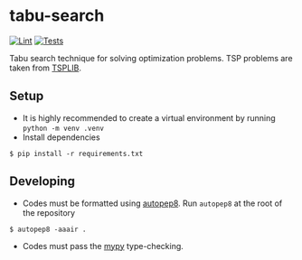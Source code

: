 # tabu-search
[![Lint](https://github.com/Serious-senpai/tabu-search/actions/workflows/lint.yml/badge.svg)](https://github.com/Serious-senpai/tabu-search/actions/workflows/lint.yml)
[![Tests](https://github.com/Serious-senpai/tabu-search/actions/workflows/tests.yml/badge.svg)](https://github.com/Serious-senpai/tabu-search/actions/workflows/tests.yml)

Tabu search technique for solving optimization problems. TSP problems are taken from [TSPLIB](http://comopt.ifi.uni-heidelberg.de/software/TSPLIB95).

## Setup
- It is highly recommended to create a virtual environment by running `python -m venv .venv`
- Install dependencies
```
$ pip install -r requirements.txt
```

## Developing
- Codes must be formatted using [autopep8](https://pypi.org/project/autopep8). Run `autopep8` at the root of the repository
```
$ autopep8 -aaair .
```
- Codes must pass the [mypy](https://pypi.org/project/mypy) type-checking.

